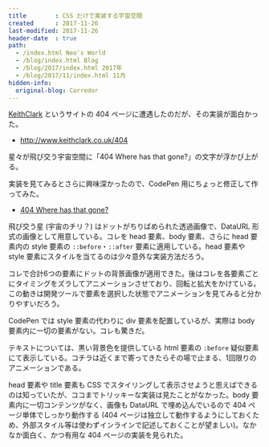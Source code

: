 ```yaml
---
title        : CSS だけで実装する宇宙空間
created      : 2017-11-26
last-modified: 2017-11-26
header-date  : true
path:
  - /index.html Neo's World
  - /blog/index.html Blog
  - /blog/2017/index.html 2017年
  - /blog/2017/11/index.html 11月
hidden-info:
  original-blog: Corredor
---
```


[KeithClark](http://www.keithclark.co.uk/) というサイトの 404 ページに遭遇したのだが、その実装が面白かった。

- <http://www.keithclark.co.uk/404>

星々が飛び交う宇宙空間に「404 Where has that gone?」の文字が浮かび上がる。

実装を見てみるとさらに興味深かったので、CodePen 用にちょっと修正して作ってみた。

- [404 Where has that gone?](https://codepen.io/Neos21/pen/jaNgyG/)

飛び交う星 (宇宙のチリ？) はドットがちりばめられた透過画像で、DataURL 形式の画像として用意している。コレを head 要素、body 要素、さらに head 要素内の style 要素の `::before`・`::after` 要素に適用している。head 要素や style 要素にスタイルを当てるのは少々意外な実装方法だろう。

コレで合計6つの要素にドットの背景画像が適用できた。後はコレを各要素ごとにタイミングをズラしてアニメーションさせており、回転と拡大をかけている。この動きは開発ツールで要素を選択した状態でアニメーションを見てみると分かりやすいだろう。

CodePen では style 要素の代わりに div 要素を配置しているが、実際は body 要素内に一切の要素がない。コレも驚きだ。

テキストについては、黒い背景色を提供している html 要素の `:before` 疑似要素にて表示している。コチラは近くまで寄ってきたらその場で止まる、1回限りのアニメーションである。

head 要素や title 要素も CSS でスタイリングして表示させようと思えばできるのは知っていたが、ココまでトリッキーな実装は見たことがなかった。body 要素内に一切コンテンツがなく、画像も DataURL で埋め込んでいるので 404 ページ単体でしっかり動作する (404 ページは独立して動作するようにしておくため、外部スタイル等は使わずインラインで記述しておくことが望ましい)。なかなか面白く、かつ有用な 404 ページの実装を見られた。
